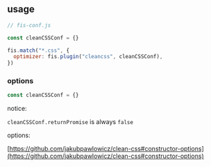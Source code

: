 <!-- markdownlint-disable MD002 MD041 -->

## usage

```js
// fis-conf.js

const cleanCSSConf = {}

fis.match("*.css", {
  optimizer: fis.plugin("cleancss", cleanCSSConf),
})
```

### options

```js
const cleanCSSConf = {}
```

notice:

`cleanCSSConf.returnPromise` is always `false`

options:

[https://github.com/jakubpawlowicz/clean-css#constructor-options](https://github.com/jakubpawlowicz/clean-css#constructor-options)
